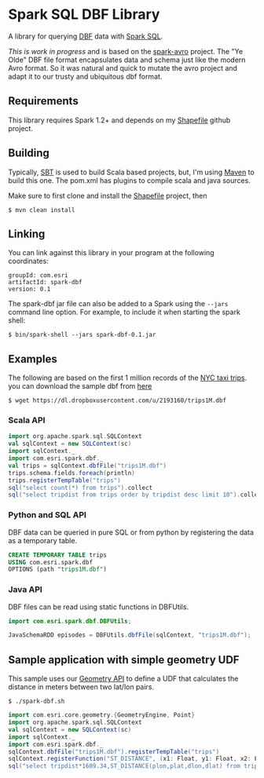 # Spark SQL DBF Library

A library for querying [DBF](http://www.digitalpreservation.gov/formats/fdd/fdd000325.shtml) data with [Spark SQL](http://spark.apache.org/docs/latest/sql-programming-guide.html).

*This is work in progress* and is based on the [spark-avro](https://github.com/databricks/spark-avro) project.
The "Ye Olde" DBF file format encapsulates data and schema just like the modern Avro format. So it was natural and
quick to mutate the avro project and adapt it to our trusty and ubiquitous dbf format.

## Requirements
This library requires Spark 1.2+ and depends on my [Shapefile](https://github.com/mraad/Shapefile) github project.

## Building
Typically, [SBT](http://www.scala-sbt.org/) is used to build Scala based projects, but, I'm using [Maven](http://maven.apache.org/) to build this one.
The pom.xml has plugins to compile scala and java sources.

Make sure to first clone and install the [Shapefile](https://github.com/mraad/Shapefile) project, then

```
$ mvn clean install
```

## Linking
You can link against this library in your program at the following coordinates:

```
groupId: com.esri
artifactId: spark-dbf
version: 0.1
```

The spark-dbf jar file can also be added to a Spark using the `--jars` command line option.
For example, to include it when starting the spark shell:

```
$ bin/spark-shell --jars spark-dbf-0.1.jar
```

## Examples

The following are based on the first 1 million records of the [NYC taxi trips](http://chriswhong.com/).
you can download the sample dbf from [here](https://dl.dropboxusercontent.com/u/2193160/trips1M.dbf)


```
$ wget https://dl.dropboxusercontent.com/u/2193160/trips1M.dbf
```

### Scala API

```scala
import org.apache.spark.sql.SQLContext
val sqlContext = new SQLContext(sc)
import sqlContext._
import com.esri.spark.dbf._
val trips = sqlContext.dbfFile("trips1M.dbf")
trips.schema.fields.foreach(println)
trips.registerTempTable("trips")
sql("select count(*) from trips").collect
sql("select tripdist from trips order by tripdist desc limit 10").collect

```

### Python and SQL API
DBF data can be queried in pure SQL or from python by registering the data as a temporary table.


```sql
CREATE TEMPORARY TABLE trips
USING com.esri.spark.dbf
OPTIONS (path "trips1M.dbf")
```

### Java API
DBF files can be read using static functions in DBFUtils.


```java
import com.esri.spark.dbf.DBFUtils;

JavaSchemaRDD episodes = DBFUtils.dbfFile(sqlContext, "trips1M.dbf");
```

## Sample application with simple geometry UDF

This sample uses our [Geometry API](https://github.com/Esri/geometry-api-java) to define a UDF that calculates the
distance in meters between two lat/lon pairs.

```shell
$ ./spark-dbf.sh
```

```scala
import com.esri.core.geometry.{GeometryEngine, Point}
import org.apache.spark.sql.SQLContext
val sqlContext = new SQLContext(sc)
import sqlContext._
import com.esri.spark.dbf._
sqlContext.dbfFile("trips1M.dbf").registerTempTable("trips")
sqlContext.registerFunction("ST_DISTANCE", (x1: Float, y1: Float, x2: Float, y2: Float) => GeometryEngine.geodesicDistanceOnWGS84(new Point(x1, y1), new Point(x2, y2)))
sql("select tripdist*1609.34,ST_DISTANCE(plon,plat,dlon,dlat) from trips limit 20").foreach(println)
```

